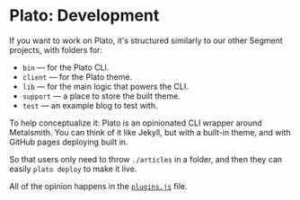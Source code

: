 
# Plato: Development

If you want to work on Plato, it's structured similarly to our other Segment projects, with folders for:

  - `bin` — for the Plato CLI.
  - `client` — for the Plato theme.
  - `lib` — for the main logic that powers the CLI.
  - `support` — a place to store the built theme.
  - `test` — an example blog to test with.

To help conceptualize it: Plato is an opinionated CLI wrapper around Metalsmith. You can think of it like Jekyll, but with a built-in theme, and with GitHub pages deploying built in.

So that users only need to throw `./articles` in a folder, and then they can easily `plato deploy` to make it live.

All of the opinion happens in the [`plugins.js`](lib/build/plugins.js) file.